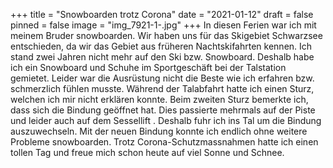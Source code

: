 +++
title = "Snowboarden trotz Corona"
date = "2021-01-12"
draft = false
pinned = false
image = "img_7921-1-.jpg"
+++
In diesen Ferien war ich mit meinem Bruder snowboarden. Wir haben uns für das Skigebiet Schwarzsee entschieden, da wir das Gebiet aus früheren Nachtskifahrten kennen. Ich stand zwei Jahren nicht mehr auf den Ski bzw. Snowboard. Deshalb habe ich ein Snowboard und Schuhe im Sportgeschäft bei der Talstation gemietet.                     Leider war die Ausrüstung nicht die Beste wie ich erfahren bzw. schmerzlich fühlen musste. Während der Talabfahrt hatte ich einen Sturz, welchen ich mir nicht erklären konnte. Beim zweiten Sturz bemerkte ich, dass sich die Bindung geöffnet hat. Dies passierte mehrmals auf der Piste und leider auch auf dem Sessellift . Deshalb fuhr ich ins Tal um die Bindung auszuwechseln. Mit der neuen Bindung konnte ich endlich ohne weitere Probleme snowboarden. Trotz Corona-Schutzmassnahmen hatte ich einen tollen Tag und freue mich schon heute auf viel Sonne und Schnee.